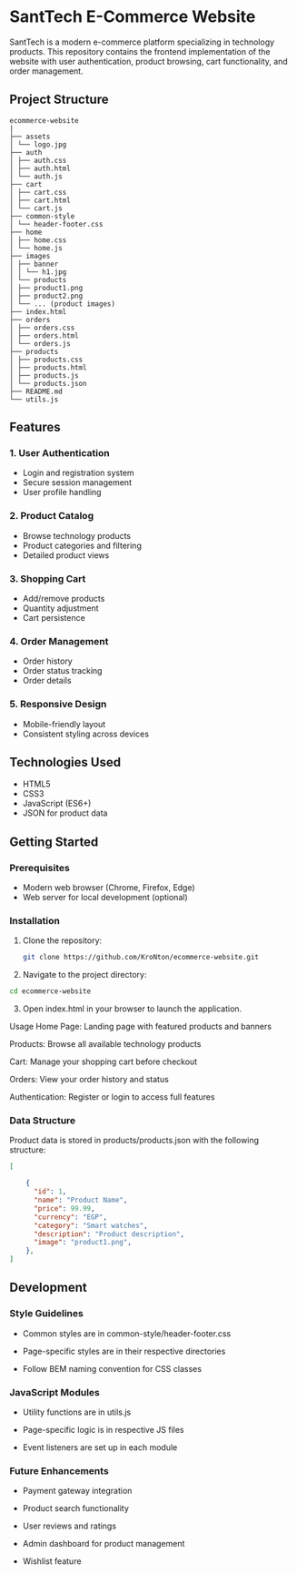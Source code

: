 # SantTech E-Commerce Website


SantTech is a modern e-commerce platform specializing in technology products. This repository contains the frontend implementation of the website with user authentication, product browsing, cart functionality, and order management.

## Project Structure
```
ecommerce-website 
|
├── assets
│ └── logo.jpg
├── auth
│ ├── auth.css
│ ├── auth.html
│ └── auth.js
├── cart
│ ├── cart.css
│ ├── cart.html
│ └── cart.js
├── common-style
│ └── header-footer.css
├── home
│ ├── home.css
│ └── home.js
├── images
│ ├── banner
│ │ └── h1.jpg
│ └── products
│ ├── product1.png
│ ├── product2.png
│ └── ... (product images)
├── index.html
├── orders
│ ├── orders.css
│ ├── orders.html
│ └── orders.js
├── products
│ ├── products.css
│ ├── products.html
│ ├── products.js
│ └── products.json
├── README.md
└── utils.js
```

## Features

### 1. User Authentication
- Login and registration system
- Secure session management
- User profile handling

### 2. Product Catalog
- Browse technology products
- Product categories and filtering
- Detailed product views

### 3. Shopping Cart
- Add/remove products
- Quantity adjustment
- Cart persistence

### 4. Order Management
- Order history
- Order status tracking
- Order details

### 5. Responsive Design
- Mobile-friendly layout
- Consistent styling across devices

## Technologies Used

- HTML5
- CSS3
- JavaScript (ES6+)
- JSON for product data

## Getting Started

### Prerequisites
- Modern web browser (Chrome, Firefox, Edge)
- Web server for local development (optional)

### Installation
1. Clone the repository:
   ```bash
   git clone https://github.com/KroNton/ecommerce-website.git
   ```
2. Navigate to the project directory:

``` bash
cd ecommerce-website
```
3. Open index.html in your browser to launch the application.

Usage
Home Page: Landing page with featured products and banners

Products: Browse all available technology products

Cart: Manage your shopping cart before checkout

Orders: View your order history and status

Authentication: Register or login to access full features

### Data Structure
Product data is stored in products/products.json with the following structure:
``` json
[

    {
      "id": 1,
      "name": "Product Name",
      "price": 99.99,
      "currency": "EGP",
      "category": "Smart watches",
      "description": "Product description",
      "image": "product1.png",
    },
]

```

## Development
### Style Guidelines
- Common styles are in common-style/header-footer.css

- Page-specific styles are in their respective directories

- Follow BEM naming convention for CSS classes

### JavaScript Modules
- Utility functions are in utils.js

- Page-specific logic is in respective JS files

- Event listeners are set up in each module

### Future Enhancements
- Payment gateway integration

- Product search functionality

- User reviews and ratings

- Admin dashboard for product management

- Wishlist feature

